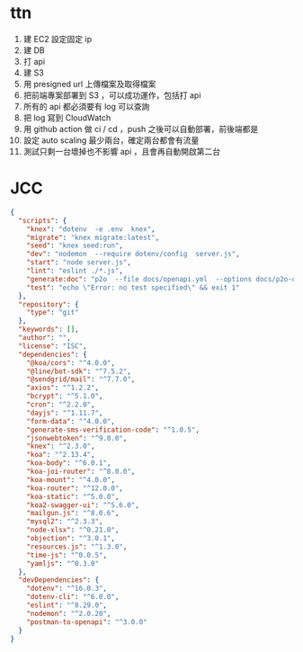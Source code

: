 # ttn

1. 建 EC2 設定固定 ip
1. 建 DB
1. 打 api
1. 建 S3
1. 用 presigned url 上傳檔案及取得檔案
1. 把前端專案部署到 S3 ，可以成功運作，包括打 api
1. 所有的 api 都必須要有 log 可以查詢
1. 把 log 寫到 CloudWatch
1. 用 github action 做 ci / cd ，push 之後可以自動部署，前後端都是
1. 設定 auto scaling 最少兩台，確定兩台都會有流量
1. 測試只剩一台壞掉也不影響 api ，且會再自動開啟第二台

# JCC

```json
{
  "scripts": {
    "knex": "dotenv  -e .env  knex",
    "migrate": "knex migrate:latest",
    "seed": "knex seed:run",
    "dev": "nodemon  --require dotenv/config  server.js",
    "start": "node server.js",
    "lint": "eslint ./*.js",
    "generate:doc": "p2o  --file docs/openapi.yml  --options docs/p2o-options.json",
    "test": "echo \"Error: no test specified\" && exit 1"
  },
  "repository": {
    "type": "git"
  },
  "keywords": [],
  "author": "",
  "license": "ISC",
  "dependencies": {
    "@koa/cors": "^4.0.0",
    "@line/bot-sdk": "^7.5.2",
    "@sendgrid/mail": "^7.7.0",
    "axios": "^1.2.2",
    "bcrypt": "^5.1.0",
    "cron": "^2.2.0",
    "dayjs": "^1.11.7",
    "form-data": "^4.0.0",
    "generate-sms-verification-code": "^1.0.5",
    "jsonwebtoken": "^9.0.0",
    "knex": "^2.3.0",
    "koa": "^2.13.4",
    "koa-body": "^6.0.1",
    "koa-joi-router": "^8.0.0",
    "koa-mount": "^4.0.0",
    "koa-router": "^12.0.0",
    "koa-static": "^5.0.0",
    "koa2-swagger-ui": "^5.6.0",
    "mailgun.js": "^8.0.6",
    "mysql2": "^2.3.3",
    "node-xlsx": "^0.21.0",
    "objection": "^3.0.1",
    "resources.js": "^1.3.0",
    "time-js": "^0.0.5",
    "yamljs": "^0.3.0"
  },
  "devDependencies": {
    "dotenv": "^16.0.3",
    "dotenv-cli": "^6.0.0",
    "eslint": "^8.29.0",
    "nodemon": "^2.0.20",
    "postman-to-openapi": "^3.0.0"
  }
}
```

